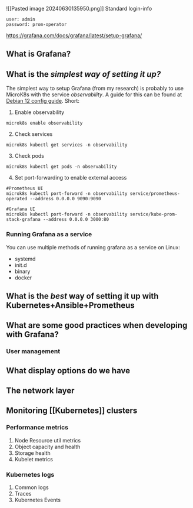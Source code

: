 ![[Pasted image 20240630135950.png]]
Standard login-info
```
user: admin
password: prom-operator
```
https://grafana.com/docs/grafana/latest/setup-grafana/
## What is Grafana?

## What is the *simplest way of setting it up?*
The simplest way to setup Grafana (from my research) is probably to use MicroK8s with the service *observability*.  A guide for this can be found at [Debian 12 config guide](https://www.server-world.info/en/note?os=Debian_12&p=microk8s&f=8). 
Short:
1. Enable observability
```
microk8s enable observability
```
2. Check services
```
microk8s kubectl get services -n observability
```
3. Check pods
```
microk8s kubectl get pods -n observability
```
4. Set port-forwarding to enable external access
```
#Prometheus UI
microk8s kubectl port-forward -n observability service/prometheus-operated --address 0.0.0.0 9090:9090

#Grafana UI
microk8s kubectl port-forward -n observability service/kube-prom-stack-grafana --address 0.0.0.0 3000:80
```

### Running Grafana as a service
You can use multiple methods of running grafana as a service on Linux:
- systemd
- init.d
- binary
- docker
## What is the *best* way of setting it up with Kubernetes+Ansible+Prometheus


## What are some good practices when developing with Grafana?
### User management
### 

## What display options do we have

## The network layer 

## Monitoring [[Kubernetes]] clusters

### Performance metrics

1. Node Resource util metrics
2. Object capacity and health
3. Storage health
4. Kubelet metrics
### Kubernetes logs
1. Common logs
2. Traces
3. Kubernetes Events 



